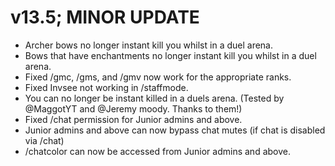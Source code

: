 # v13.5; MINOR UPDATE

- Archer bows no longer instant kill you whilst in a duel arena.
- Bows that have enchantments no longer instant kill you whilst in a duel arena.
- Fixed /gmc, /gms, and /gmv now work for the appropriate ranks.
- Fixed Invsee not working in /staffmode.
- You can no longer be instant killed in a duels arena. (Tested by @MaggotYT and @Jeremy moody. Thanks to them!)
- Fixed /chat permission for Junior admins and above.
- Junior admins and above can now bypass chat mutes (if chat is disabled via /chat)
- /chatcolor can now be accessed from Junior admins and above.
